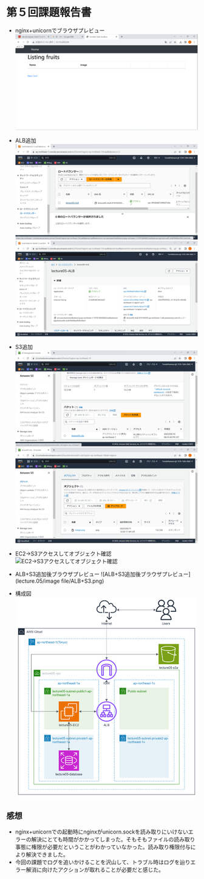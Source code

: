 # 第５回課題報告書
- nginx+unicornでブラウザプレビュー
![nginx+unicornでブラウザプレビュー](./image/Nginx+unicorn.png)

- ALB追加
![ALB追加](./image/lecture05-ALB.png)
![ALB追加2](./image/lecture05-ALB-status.png)

- S3追加
![S3バケット](./image/lecture05-s3a-backet-list.png)
![S3バケットオブジェクト](./image/lecture05-s3a-backet-object.png)

- EC2→S3アクセスしてオブジェクト確認
![EC2→S3アクセスしてオブジェクト確認](./image/EC2→S3.png)

- ALB+S3追加後ブラウザプレビュー
![ALB+S3追加後ブラウザプレビュー](lecture.05/image file/ALB+S3.png)

- 構成図
![構成図](./image/lecture05.png)


## 感想
- nginx+unicornでの起動時にnginxがunicorn.sockを読み取りにいけないエラーの解決にとても時間がかかってしまった。そもそもファイルの読み取り事態に権限が必要だということがわかっていなかった。読み取り権限付与により解決できました。
- 今回の課題でログを追いかけることを沢山して、トラブル時はログを辿りエラー解消に向けたアクションが取れることが必要だと感じた。
